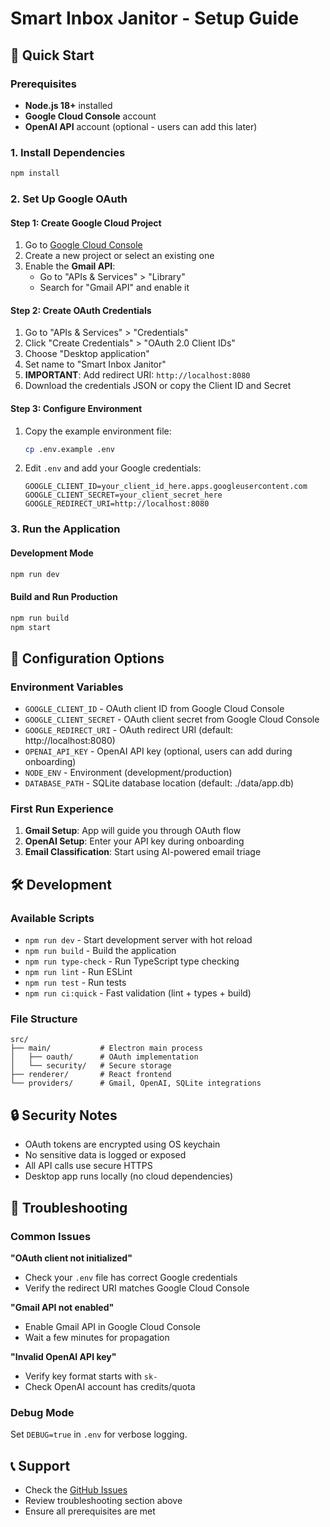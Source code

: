 # Smart Inbox Janitor - Setup Guide

## 🚀 Quick Start

### Prerequisites

- **Node.js 18+** installed
- **Google Cloud Console** account
- **OpenAI API** account (optional - users can add this later)

### 1. Install Dependencies

```bash
npm install
```

### 2. Set Up Google OAuth

#### Step 1: Create Google Cloud Project

1. Go to [Google Cloud Console](https://console.cloud.google.com/)
2. Create a new project or select an existing one
3. Enable the **Gmail API**:
   - Go to "APIs & Services" > "Library"
   - Search for "Gmail API" and enable it

#### Step 2: Create OAuth Credentials

1. Go to "APIs & Services" > "Credentials"
2. Click "Create Credentials" > "OAuth 2.0 Client IDs"
3. Choose "Desktop application"
4. Set name to "Smart Inbox Janitor"
5. **IMPORTANT**: Add redirect URI: `http://localhost:8080`
6. Download the credentials JSON or copy the Client ID and Secret

#### Step 3: Configure Environment

1. Copy the example environment file:

   ```bash
   cp .env.example .env
   ```

2. Edit `.env` and add your Google credentials:
   ```env
   GOOGLE_CLIENT_ID=your_client_id_here.apps.googleusercontent.com
   GOOGLE_CLIENT_SECRET=your_client_secret_here
   GOOGLE_REDIRECT_URI=http://localhost:8080
   ```

### 3. Run the Application

#### Development Mode

```bash
npm run dev
```

#### Build and Run Production

```bash
npm run build
npm start
```

## 🔧 Configuration Options

### Environment Variables

- `GOOGLE_CLIENT_ID` - OAuth client ID from Google Cloud Console
- `GOOGLE_CLIENT_SECRET` - OAuth client secret from Google Cloud Console
- `GOOGLE_REDIRECT_URI` - OAuth redirect URI (default: http://localhost:8080)
- `OPENAI_API_KEY` - OpenAI API key (optional, users can add during onboarding)
- `NODE_ENV` - Environment (development/production)
- `DATABASE_PATH` - SQLite database location (default: ./data/app.db)

### First Run Experience

1. **Gmail Setup**: App will guide you through OAuth flow
2. **OpenAI Setup**: Enter your API key during onboarding
3. **Email Classification**: Start using AI-powered email triage

## 🛠️ Development

### Available Scripts

- `npm run dev` - Start development server with hot reload
- `npm run build` - Build the application
- `npm run type-check` - Run TypeScript type checking
- `npm run lint` - Run ESLint
- `npm run test` - Run tests
- `npm run ci:quick` - Fast validation (lint + types + build)

### File Structure

```
src/
├── main/           # Electron main process
│   ├── oauth/      # OAuth implementation
│   └── security/   # Secure storage
├── renderer/       # React frontend
└── providers/      # Gmail, OpenAI, SQLite integrations
```

## 🔒 Security Notes

- OAuth tokens are encrypted using OS keychain
- No sensitive data is logged or exposed
- All API calls use secure HTTPS
- Desktop app runs locally (no cloud dependencies)

## 🐛 Troubleshooting

### Common Issues

**"OAuth client not initialized"**

- Check your `.env` file has correct Google credentials
- Verify the redirect URI matches Google Cloud Console

**"Gmail API not enabled"**

- Enable Gmail API in Google Cloud Console
- Wait a few minutes for propagation

**"Invalid OpenAI API key"**

- Verify key format starts with `sk-`
- Check OpenAI account has credits/quota

### Debug Mode

Set `DEBUG=true` in `.env` for verbose logging.

## 📞 Support

- Check the [GitHub Issues](https://github.com/your-repo/smart-inbox-janitor/issues)
- Review troubleshooting section above
- Ensure all prerequisites are met

